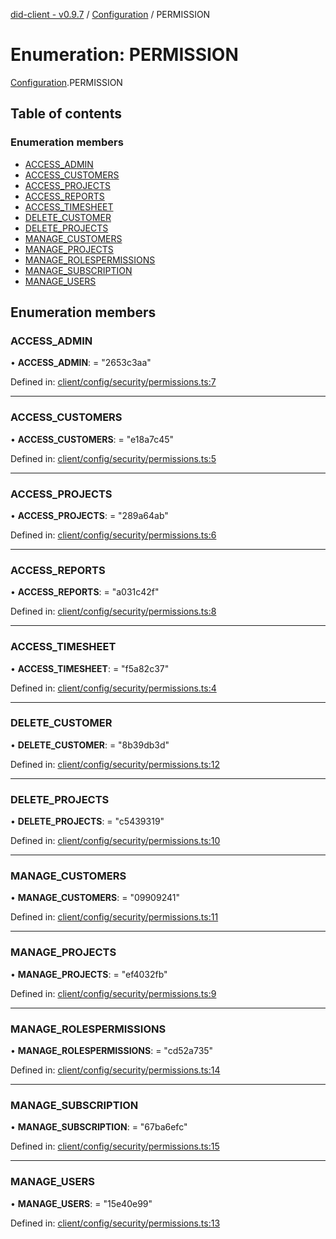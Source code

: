 [did-client - v0.9.7](../README.md) / [Configuration](../modules/configuration.md) / PERMISSION

# Enumeration: PERMISSION

[Configuration](../modules/configuration.md).PERMISSION

## Table of contents

### Enumeration members

- [ACCESS\_ADMIN](configuration.permission.md#access_admin)
- [ACCESS\_CUSTOMERS](configuration.permission.md#access_customers)
- [ACCESS\_PROJECTS](configuration.permission.md#access_projects)
- [ACCESS\_REPORTS](configuration.permission.md#access_reports)
- [ACCESS\_TIMESHEET](configuration.permission.md#access_timesheet)
- [DELETE\_CUSTOMER](configuration.permission.md#delete_customer)
- [DELETE\_PROJECTS](configuration.permission.md#delete_projects)
- [MANAGE\_CUSTOMERS](configuration.permission.md#manage_customers)
- [MANAGE\_PROJECTS](configuration.permission.md#manage_projects)
- [MANAGE\_ROLESPERMISSIONS](configuration.permission.md#manage_rolespermissions)
- [MANAGE\_SUBSCRIPTION](configuration.permission.md#manage_subscription)
- [MANAGE\_USERS](configuration.permission.md#manage_users)

## Enumeration members

### ACCESS\_ADMIN

• **ACCESS\_ADMIN**: = "2653c3aa"

Defined in: [client/config/security/permissions.ts:7](https://github.com/Puzzlepart/did/blob/dev/client/config/security/permissions.ts#L7)

___

### ACCESS\_CUSTOMERS

• **ACCESS\_CUSTOMERS**: = "e18a7c45"

Defined in: [client/config/security/permissions.ts:5](https://github.com/Puzzlepart/did/blob/dev/client/config/security/permissions.ts#L5)

___

### ACCESS\_PROJECTS

• **ACCESS\_PROJECTS**: = "289a64ab"

Defined in: [client/config/security/permissions.ts:6](https://github.com/Puzzlepart/did/blob/dev/client/config/security/permissions.ts#L6)

___

### ACCESS\_REPORTS

• **ACCESS\_REPORTS**: = "a031c42f"

Defined in: [client/config/security/permissions.ts:8](https://github.com/Puzzlepart/did/blob/dev/client/config/security/permissions.ts#L8)

___

### ACCESS\_TIMESHEET

• **ACCESS\_TIMESHEET**: = "f5a82c37"

Defined in: [client/config/security/permissions.ts:4](https://github.com/Puzzlepart/did/blob/dev/client/config/security/permissions.ts#L4)

___

### DELETE\_CUSTOMER

• **DELETE\_CUSTOMER**: = "8b39db3d"

Defined in: [client/config/security/permissions.ts:12](https://github.com/Puzzlepart/did/blob/dev/client/config/security/permissions.ts#L12)

___

### DELETE\_PROJECTS

• **DELETE\_PROJECTS**: = "c5439319"

Defined in: [client/config/security/permissions.ts:10](https://github.com/Puzzlepart/did/blob/dev/client/config/security/permissions.ts#L10)

___

### MANAGE\_CUSTOMERS

• **MANAGE\_CUSTOMERS**: = "09909241"

Defined in: [client/config/security/permissions.ts:11](https://github.com/Puzzlepart/did/blob/dev/client/config/security/permissions.ts#L11)

___

### MANAGE\_PROJECTS

• **MANAGE\_PROJECTS**: = "ef4032fb"

Defined in: [client/config/security/permissions.ts:9](https://github.com/Puzzlepart/did/blob/dev/client/config/security/permissions.ts#L9)

___

### MANAGE\_ROLESPERMISSIONS

• **MANAGE\_ROLESPERMISSIONS**: = "cd52a735"

Defined in: [client/config/security/permissions.ts:14](https://github.com/Puzzlepart/did/blob/dev/client/config/security/permissions.ts#L14)

___

### MANAGE\_SUBSCRIPTION

• **MANAGE\_SUBSCRIPTION**: = "67ba6efc"

Defined in: [client/config/security/permissions.ts:15](https://github.com/Puzzlepart/did/blob/dev/client/config/security/permissions.ts#L15)

___

### MANAGE\_USERS

• **MANAGE\_USERS**: = "15e40e99"

Defined in: [client/config/security/permissions.ts:13](https://github.com/Puzzlepart/did/blob/dev/client/config/security/permissions.ts#L13)
